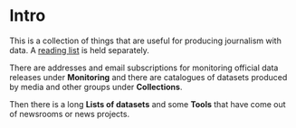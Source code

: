 Intro
============================

This is a collection of things that are useful for producing journalism with data. A [reading list](https://dj-reading.readthedocs.io/en/latest/#) is held separately.

There are addresses and email subscriptions for monitoring official data releases under **Monitoring** and there are catalogues of datasets produced by media and other groups under **Collections**.

Then there is a long **Lists of datasets** and some **Tools** that have come out of newsrooms or news projects.
